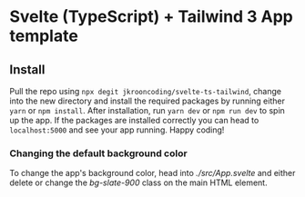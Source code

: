 # Svelte (TypeScript) + Tailwind 3 App template

## Install

Pull the repo using `npx degit jkrooncoding/svelte-ts-tailwind`, change into the new directory and install the required packages by running either `yarn` or `npm install`. After installation, run `yarn dev` or `npm run dev` to spin up the app. If the packages are installed correctly you can head to `localhost:5000` and see your app running. Happy coding!

### Changing the default background color

To change the app's background color, head into _./src/App.svelte_ and either delete or change the _bg-slate-900_ class on the main HTML element.
